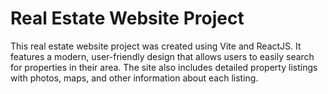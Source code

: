 # Real Estate Website Project

This real estate website project was created using Vite and ReactJS. It features a modern, user-friendly design that allows users to easily search for properties in their area. The site also includes detailed property listings with photos, maps, and other information about each listing.